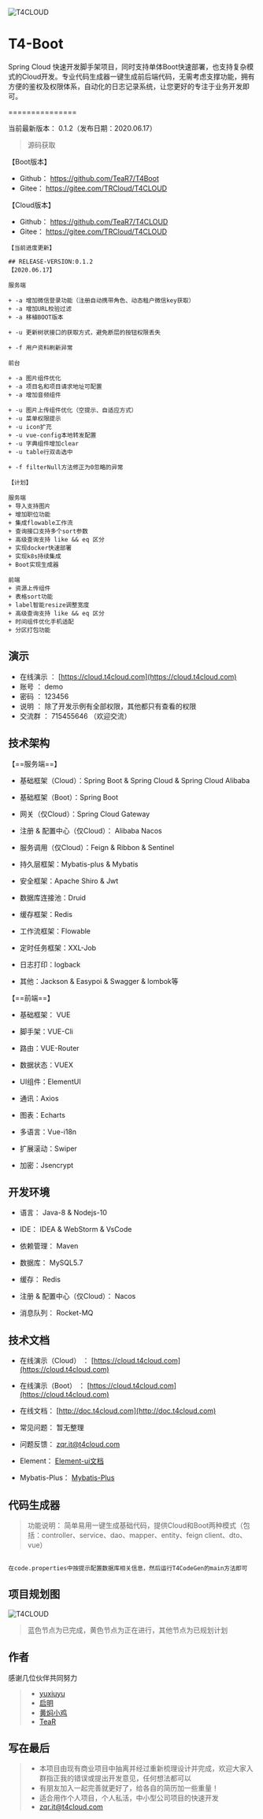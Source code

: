 ![T4CLOUD](https://git.t4cloud.com/img/favicon.png "T4CLOUD")


# T4-Boot 

Spring Cloud 快速开发脚手架项目，同时支持单体Boot快速部署，也支持复杂模式的Cloud开发。专业代码生成器一键生成前后端代码，无需考虑支撑功能，拥有方便的鉴权及权限体系，自动化的日志记录系统，让您更好的专注于业务开发即可。

===============

当前最新版本： 0.1.2（发布日期：2020.06.17）

> 源码获取

 【Boot版本】
 + Github：   https://github.com/TeaR7/T4Boot
 + Gitee：    https://gitee.com/TRCloud/T4CLOUD
 
 【Cloud版本】
 + Github：   https://github.com/TeaR7/T4CLOUD
 + Gitee：    https://gitee.com/TRCloud/T4CLOUD
 
```
【当前进度更新】

## RELEASE-VERSION:0.1.2
【2020.06.17】

服务端

+ -a 增加微信登录功能（注册自动携带角色、动态租户微信key获取）
+ -a 增加URL校验过滤
+ -a 移植BOOT版本

+ -u 更新树状接口的获取方式，避免断层的按钮权限丢失

+ -f 用户资料刷新异常

前台

+ -a 图片组件优化
+ -a 项目名和项目请求地址可配置
+ -a 增加音频组件

+ -u 图片上传组件优化（空提示、自适应方式）
+ -u 菜单权限提示
+ -u icon扩充
+ -u vue-config本地转发配置
+ -u 字典组件增加clear
+ -u table行双击选中

+ -f filterNull方法修正为0忽略的异常

【计划】

服务端
+ 导入支持图片
+ 增加职位功能
+ 集成flowable工作流
+ 查询接口支持多个sort参数
+ 高级查询支持 like && eq 区分
+ 实现docker快速部署
+ 实现k8s持续集成
+ Boot实现生成器

前端
+ 资源上传组件
+ 表格sort功能
+ label智能resize调整宽度
+ 高级查询支持 like && eq 区分
+ 时间组件优化手机适配
+ 分区打包功能

```

## 演示

- 在线演示 ：  [https://cloud.t4cloud.com](https://cloud.t4cloud.com)
- 账号 ：  demo
- 密码 ：  123456
- 说明 ：  除了开发示例有全部权限，其他都只有查看的权限
- 交流群 ：  715455646 （欢迎交流）

## 技术架构

【==服务端==】

- 基础框架（Cloud）：Spring Boot & Spring Cloud & Spring Cloud Alibaba
- 基础框架（Boot）：Spring Boot

- 网关（仅Cloud）：Spring Cloud Gateway

- 注册 & 配置中心（仅Cloud）： Alibaba Nacos 

- 服务调用（仅Cloud）：Feign & Ribbon & Sentinel

- 持久层框架：Mybatis-plus & Mybatis

- 安全框架：Apache Shiro & Jwt

- 数据库连接池：Druid

- 缓存框架：Redis

- 工作流框架：Flowable

- 定时任务框架：XXL-Job

- 日志打印：logback

- 其他：Jackson & Easypoi & Swagger & lombok等

  

【==前端==】

- 基础框架： VUE

- 脚手架：VUE-Cli

- 路由：VUE-Router

- 数据状态：VUEX

- UI组件：ElementUI

- 通讯：Axios

- 图表：Echarts

- 多语言：Vue-i18n

- 扩展滚动：Swiper

- 加密：Jsencrypt


## 开发环境

- 语言： Java-8 & Nodejs-10

- IDE： IDEA & WebStorm & VsCode

- 依赖管理： Maven

- 数据库： MySQL5.7

- 缓存： Redis

- 注册 & 配置中心（仅Cloud）： Nacos

- 消息队列： Rocket-MQ


## 技术文档


- 在线演示（Cloud） ：  [https://cloud.t4cloud.com](https://cloud.t4cloud.com)
- 在线演示（Boot） ：  [https://cloud.t4cloud.com](https://cloud.t4cloud.com)

- 在线文档：  [http://doc.t4cloud.com](http://doc.t4cloud.com)

- 常见问题：  暂无整理

- 问题反馈：   [zqr.it@t4cloud.com](zqr.it@t4cloud.com)

- Element：  [Element-ui文档](https://element.eleme.cn/#/zh-CN/component/installation)

- Mybatis-Plus：  [Mybatis-Plus](https://mp.baomidou.com/)

## 代码生成器

> 功能说明：   简单易用一键生成基础代码，提供Cloud和Boot两种模式（包括：controller、service、dao、mapper、entity、feign client、dto、vue）

```

在code.properties中按提示配置数据库相关信息，然后运行T4CodeGen的main方法即可

```

## 项目规划图

![T4CLOUD](https://ccnu-mooc.oss-cn-shanghai.aliyuncs.com/TeaR/T4CLOUD%E5%BE%AE%E6%9C%8D%E5%8A%A1%E8%84%9A%E6%89%8B%E6%9E%B6.png "T4CLOUD")

> 蓝色节点为已完成，黄色节点为正在进行，其他节点为已规划计划


## 作者

感谢几位伙伴共同努力

> + [yuxiuyu](mailto:18896591232@163.com)
> + [启明](mailto:lindagewu@foxmail.com)
> + [黄焖小鸡](mailto:18702114679@163.com)
> + [TeaR](mailto:zqr.it@t4cloud.com)

## 写在最后
> + 本项目由现有商业项目中抽离并经过重新梳理设计并完成，欢迎大家入群指正我的错误或提出开发意见，任何想法都可以
> + 有朋友加入一起完善就更好了，给各自的简历加一些重量！
> + 适合用作个人项目，个人私活，中小型公司项目的快速开发
> + [zqr.it@t4cloud.com](zqr.it@t4cloud.com)


